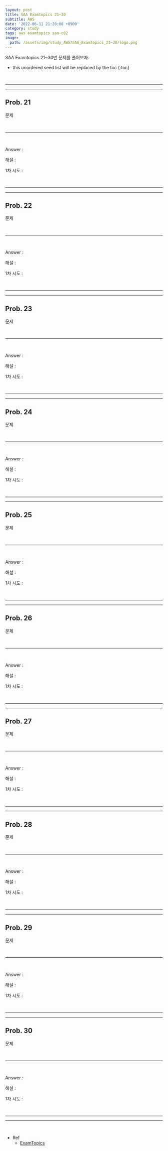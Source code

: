 ```yaml
---
layout: post
title: SAA Examtopics 21~30
subtitle: AWS
date: '2022-06-11 21:20:00 +0900'
category: study
tags: aws examtopics saa-c02
image:
  path: /assets/img/study_AWS/SAA_ExamTopics_21~30/logo.png
---
```


SAA Examtopics 21~30번 문제를 풀어보자.

<!--more-->

* this unordered seed list will be replaced by the toc
{:toc}

<br>
<hr/>
<hr/>

## Prob. 21

문제

<br>
<hr/>
<br>

Answer : 

해설 : 

1차 시도 : 

<br>
<hr/>
<hr/>

## Prob. 22

문제

<br>
<hr/>
<br>

Answer : 

해설 : 

1차 시도 : 

<br>
<hr/>
<hr/>

## Prob. 23

문제

<br>
<hr/>
<br>

Answer : 

해설 : 

1차 시도 : 

<br>
<hr/>
<hr/>

## Prob. 24

문제

<br>
<hr/>
<br>

Answer : 

해설 : 

1차 시도 : 

<br>
<hr/>
<hr/>

## Prob. 25

문제

<br>
<hr/>
<br>

Answer : 

해설 : 

1차 시도 : 

<br>
<hr/>
<hr/>

## Prob. 26

문제

<br>
<hr/>
<br>

Answer : 

해설 : 

1차 시도 : 

<br>
<hr/>
<hr/>

## Prob. 27

문제

<br>
<hr/>
<br>

Answer : 

해설 : 

1차 시도 : 

<br>
<hr/>
<hr/>

## Prob. 28

문제

<br>
<hr/>
<br>

Answer : 

해설 : 

1차 시도 : 

<br>
<hr/>
<hr/>

## Prob. 29

문제

<br>
<hr/>
<br>

Answer : 

해설 : 

1차 시도 : 

<br>
<hr/>
<hr/>

## Prob. 30

문제

<br>
<hr/>
<br>

Answer : 

해설 : 

1차 시도 : 

<br>
<hr/>
<hr/>
<br>

* Ref
  - [ExamTopics](https://www.examtopics.com/exams/amazon/aws-certified-solutions-architect-associate-saa-c02/view/3)